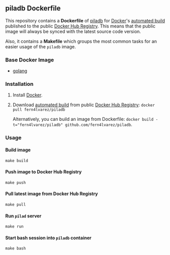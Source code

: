 ## piladb Dockerfile

This repository contains a **Dockerfile** of [piladb](https://github.com/fern4lvarez/piladb)
for [Docker](https://www.docker.com/)'s [automated build](https://registry.hub.docker.com/u/fern4lvarez/piladb/)
published to the public [Docker Hub Registry](https://registry.hub.docker.com/).
This means that the public image will always be synced with the latest source
code version.

Also, it contains a **Makefile** which groups the most common tasks
for an easier usage of the `piladb` image.


### Base Docker Image

* [golang](https://hub.docker.com/_/golang/)


### Installation

1. Install [Docker](https://www.docker.com/).

2. Download [automated build](https://registry.hub.docker.com/u/fern4lvarez/piladb/)
   from public [Docker Hub Registry](https://registry.hub.docker.com/): `docker pull fern4lvarez/piladb`

   Alternatively, you can build an image from Dockerfile: `docker build -t="fern4lvarez/piladb" github.com/fern4lvarez/piladb`.


### Usage

#### Build image

```
make build
```

#### Push image to Docker Hub Registry

```
make push
```

#### Pull latest image from Docker Hub Registry

```
make pull
```

#### Run `pilad` server

```
make run
```

#### Start bash session into `piladb` container

```
make bash
```
